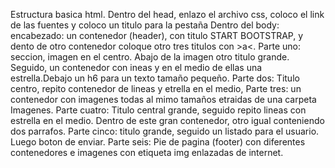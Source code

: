 Estructura basica html.
Dentro del head, enlazo el archivo css, coloco el link de las fuentes y coloco un titulo para la pestaña
Dentro del body:
encabezado: un contenedor (header), con titulo START BOOTSTRAP, y dento de otro contenedor coloque otro tres titulos con >a<.
Parte uno: seccion, imagen en el centro. Abajo de la imagen otro titulo grande. Seguido, un contenedor con ineas y en el medio de ellas una estrella.Debajo un h6 para un texto tamaño pequeño.
Parte dos: Titulo centro, repito contenedor de lineas y etrella en el medio, 
Parte tres: un contenedor con imagenes todas al mimo tamaños etraidas de una carpeta Imagenes.
Parte cuatro: Titulo central grande, seguido repito lineas con estrella en el medio. Dentro de este gran contenedor, otro igual conteniendo dos parrafos.
Parte cinco: titulo grande, seguido un listado para el usuario. Luego boton de enviar.
Parte seis: Pie de pagina (footer) con diferentes contenedores e imagenes con etiqueta img enlazadas de internet. 